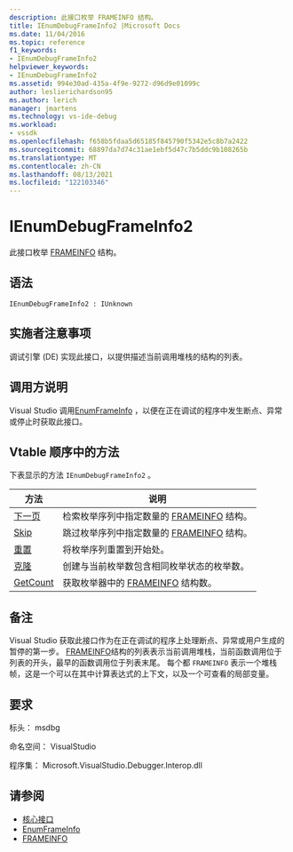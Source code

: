 ```yaml
---
description: 此接口枚举 FRAMEINFO 结构。
title: IEnumDebugFrameInfo2 |Microsoft Docs
ms.date: 11/04/2016
ms.topic: reference
f1_keywords:
- IEnumDebugFrameInfo2
helpviewer_keywords:
- IEnumDebugFrameInfo2
ms.assetid: 994e30ad-435a-4f9e-9272-d96d9e01099c
author: leslierichardson95
ms.author: lerich
manager: jmartens
ms.technology: vs-ide-debug
ms.workload:
- vssdk
ms.openlocfilehash: f658b5fdaa5d65185f845790f5342e5c8b7a2422
ms.sourcegitcommit: 68897da7d74c31ae1ebf5d47c7b5ddc9b108265b
ms.translationtype: MT
ms.contentlocale: zh-CN
ms.lasthandoff: 08/13/2021
ms.locfileid: "122103346"
---
```

# <a name="ienumdebugframeinfo2"></a>IEnumDebugFrameInfo2
此接口枚举 [FRAMEINFO](../../../extensibility/debugger/reference/frameinfo.md) 结构。

## <a name="syntax"></a>语法

```
IEnumDebugFrameInfo2 : IUnknown
```

## <a name="notes-for-implementers"></a>实施者注意事项
 调试引擎 (DE) 实现此接口，以提供描述当前调用堆栈的结构的列表。

## <a name="notes-for-callers"></a>调用方说明
 Visual Studio 调用[EnumFrameInfo](../../../extensibility/debugger/reference/idebugthread2-enumframeinfo.md) ，以便在正在调试的程序中发生断点、异常或停止时获取此接口。

## <a name="methods-in-vtable-order"></a>Vtable 顺序中的方法
 下表显示的方法 `IEnumDebugFrameInfo2` 。

|方法|说明|
|------------|-----------------|
|[下一页](../../../extensibility/debugger/reference/ienumdebugframeinfo2-next.md)|检索枚举序列中指定数量的 [FRAMEINFO](../../../extensibility/debugger/reference/frameinfo.md) 结构。|
|[Skip](../../../extensibility/debugger/reference/ienumdebugframeinfo2-skip.md)|跳过枚举序列中指定数量的 [FRAMEINFO](../../../extensibility/debugger/reference/frameinfo.md) 结构。|
|[重置](../../../extensibility/debugger/reference/ienumdebugframeinfo2-reset.md)|将枚举序列重置到开始处。|
|[克隆](../../../extensibility/debugger/reference/ienumdebugframeinfo2-clone.md)|创建与当前枚举数包含相同枚举状态的枚举数。|
|[GetCount](../../../extensibility/debugger/reference/ienumdebugframeinfo2-getcount.md)|获取枚举器中的 [FRAMEINFO](../../../extensibility/debugger/reference/frameinfo.md) 结构数。|

## <a name="remarks"></a>备注
 Visual Studio 获取此接口作为在正在调试的程序上处理断点、异常或用户生成的暂停的第一步。 [FRAMEINFO](../../../extensibility/debugger/reference/frameinfo.md)结构的列表表示当前调用堆栈，当前函数调用位于列表的开头，最早的函数调用位于列表末尾。 每个都 `FRAMEINFO` 表示一个堆栈帧，这是一个可以在其中计算表达式的上下文，以及一个可查看的局部变量。

## <a name="requirements"></a>要求
 标头： msdbg

 命名空间： VisualStudio

 程序集： Microsoft.VisualStudio.Debugger.Interop.dll

## <a name="see-also"></a>请参阅
- [核心接口](../../../extensibility/debugger/reference/core-interfaces.md)
- [EnumFrameInfo](../../../extensibility/debugger/reference/idebugthread2-enumframeinfo.md)
- [FRAMEINFO](../../../extensibility/debugger/reference/frameinfo.md)
